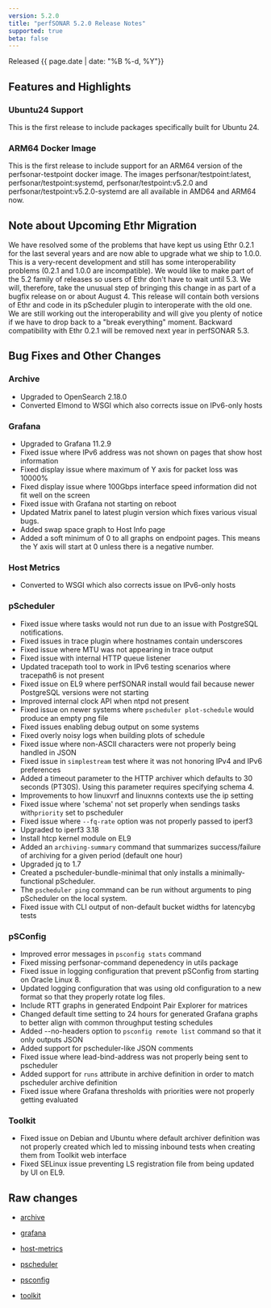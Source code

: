 ```yaml
---
version: 5.2.0
title: "perfSONAR 5.2.0 Release Notes"
supported: true
beta: false
---
```


Released {{ page.date | date: "%B %-d, %Y"}}

Features and Highlights
------------------------

### Ubuntu24 Support

This is the first release to include packages specifically built for Ubuntu 24. 

### ARM64 Docker Image

This is the first release to include support for an ARM64 version of the perfsonar-testpoint docker image. The images perfsonar/testpoint:latest, perfsonar/testpoint:systemd, perfsonar/testpoint:v5.2.0 and perfsonar/testpoint:v5.2.0-systemd are all available in AMD64 and ARM64 now. 

Note about Upcoming Ethr Migration
----------------------------------
We have resolved some of the problems that have kept us using Ethr 0.2.1 for the last several years and are now able to upgrade what we ship to 1.0.0. This is a very-recent development and still has some interoperability problems (0.2.1 and 1.0.0 are incompatible). We would like to make part of the 5.2 family of releases so users of Ethr don't have to wait until 5.3. We will, therefore, take the unusual step of bringing this change in as part of a bugfix release on or about August 4. This release will contain both versions of Ethr and code in its pScheduler plugin to interoperate with the old one. We are still working out the interoperability and will give you plenty of notice if we have to drop back to a "break everything" moment. Backward compatibility with Ethr 0.2.1 will be removed next year in perfSONAR 5.3.

Bug Fixes and Other Changes
---------------------

### Archive
- Upgraded to OpenSearch 2.18.0
- Converted Elmond to WSGI which also corrects issue on IPv6-only hosts

### Grafana
- Upgraded to Grafana 11.2.9
- Fixed issue where IPv6 address was not shown on pages that show host information 
- Fixed display issue where maximum of Y axis for packet loss was 10000%
- Fixed display issue where 100Gbps interface speed information did not fit well on the screen
- Fixed issue with Grafana not starting on reboot
- Updated Matrix panel to latest plugin version which fixes various visual bugs.
- Added swap space graph to Host Info page
- Added a soft minimum of 0 to all graphs on endpoint pages. This means the Y axis will start at 0 unless there is a negative number. 

### Host Metrics
- Converted to WSGI which also corrects issue on IPv6-only hosts

### pScheduler
- Fixed issue where tasks would not run due to an issue with PostgreSQL notifications.
- Fixed issues in trace plugin where hostnames contain underscores
- Fixed issue where MTU was not appearing in trace output
- Fixed issue with internal HTTP queue listener 
- Updated tracepath tool to work in IPv6 testing scenarios where tracepath6 is not present
- Fixed issue on EL9 where perfSONAR install would fail because newer PostgreSQL versions were not starting
- Improved internal clock API when ntpd not present
- Fixed issue on newer systems where `pscheduler plot-schedule` would produce an empty png file
- Fixed issues enabling debug output on some systems
- Fixed overly noisy logs when building plots of schedule
- Fixed issue where non-ASCII characters were not properly being handled in JSON
- Fixed issue in `simplestream` test where it was not honoring IPv4 and IPv6 preferences
- Added a timeout parameter to the HTTP archiver which defaults to 30 seconds (PT30S). Using this parameter requires specifying schema 4.
- Improvements to how linuxvrf and linuxnns contexts use the ip setting
- Fixed issue where 'schema' not set properly when sendings tasks with`priority` set to pscheduler
- Fixed issue where `--fq-rate` option was not properly passed to iperf3
- Upgraded to iperf3 3.18
- Install htcp kernel module on EL9
- Added an `archiving-summary` command that summarizes success/failure of archiving for a given period (default one hour)
- Upgraded jq to 1.7
- Created a pscheduler-bundle-minimal that only installs a minimally-functional pScheduler.
- The `pscheduler ping` command can be run without arguments to ping pScheduler on the local system.
- Fixed issue with CLI output of non-default bucket widths for latencybg tests


### pSConfig
- Improved error messages in `psconfig stats` command
- Fixed missing perfsonar-command depenedency in utils package
- Fixed issue in logging configuration that prevent pSConfig from starting on Oracle Linux 8.
- Updated logging configuration that was using old configuration to a new format so that they properly rotate log files.
- Include RTT graphs in generated Endpoint Pair Explorer for matrices
- Changed default time setting to 24 hours for generated Grafana graphs to better align with common throughput testing schedules
- Added --no-headers option to `psconfig remote list` command so that it only outputs JSON
- Added support for pscheduler-like JSON comments
- Fixed issue where lead-bind-address was not properly being sent to pscheduler
- Added support for `runs` attribute in archive definition in order to match pscheduler archive definition
- Fixed issue where Grafana thresholds with priorities were not properly getting evaluated

### Toolkit
- Fixed issue on Debian and Ubuntu where default archiver definition was not properly created which led to missing inbound tests when creating them from Toolkit web interface
- Fixed SELinux issue preventing LS registration file from being updated by UI on EL9. 

Raw changes
-----------
-   [archive](https://github.com/perfsonar/archive/compare/v5.1.4...v5.2.0)
-   [grafana](https://github.com/perfsonar/grafana/compare/v5.1.4...v5.2.0)
-   [host-metrics](https://github.com/perfsonar/host-metrics/compare/v5.1.4...v5.2.0)
-   [pscheduler](https://github.com/perfsonar/pscheduler/compare/v5.1.4...v5.2.01)
-   [psconfig](https://github.com/perfsonar/psconfig/compare/v5.1.4...v5.2.0)

-   [toolkit](https://github.com/perfsonar/toolkit/compare/v5.1.4...v5.2.0)
